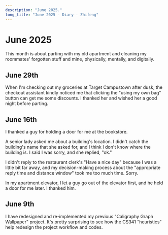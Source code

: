 ```yaml
---
description: "June 2025."
long_title: "June 2025 - Diary - Zhifeng"
---
```


# June 2025

This month is about parting with my old apartment and cleaning my roommates' forgotten stuff and mine, physically, mentally, and digitally.

## June 29th

When I'm checking out my groceries at Target Campustown after dusk, the checkout assistant kindly noticed me that clicking the "using my own bag" button can get me some discounts. I thanked her and wished her a good night before parting.

## June 16th

I thanked a guy for holding a door for me at the bookstore.

A senior lady asked me about a building's location. I didn't catch the building's name that she asked for, and I think I don't know where the building is. I said I was sorry, and she replied, "ok."

I didn't reply to the restaurant clerk's "Have a nice day" because I was a little bit far away, and my decision-making process about the "appropriate reply time and distance window" took me too much time. Sorry.

In my apartment elevator, I let a guy go out of the elevator first, and he held a door for me later. I thanked him.

## June 9th

I have redesigned and re-implemented my previous "Caligraphy Graph Wallpaper" project. It's pretty surprising to see how the CS341 "heuristics" help redesign the project workflow and codes.
